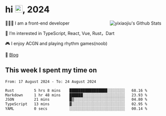 <h1> hi <img src="https://raw.githubusercontent.com/blackcater/blackcater/main/images/Hi.gif" height="24" />, 2024 </h1>

<img align="right" src="https://bad-apple-github-readme.vercel.app/api?show_icons=true&hide_title=true&hide_rank=true&count_private=true&show_bg=1&username=yixiaojiu" alt="yixiaojiu's Github Stats"/>

🧑🏻‍💻 I am a front-end developer

👀 I’m interested in TypeScript, React, Vue, Rust，Dart

🎮 I enjoy ACGN and playing rhythm games(noob)

📝 [Blog](https://note.yixiaojiu.top)

## This week I spent my time on

<!--START_SECTION:waka-->

```txt
From: 17 August 2024 - To: 24 August 2024

Rust         5 hrs 8 mins    █████████████████░░░░░░░░   68.16 %
Markdown     1 hr 48 mins    ██████░░░░░░░░░░░░░░░░░░░   23.93 %
JSON         21 mins         █▒░░░░░░░░░░░░░░░░░░░░░░░   04.80 %
TypeScript   13 mins         ▓░░░░░░░░░░░░░░░░░░░░░░░░   02.95 %
YAML         0 secs          ░░░░░░░░░░░░░░░░░░░░░░░░░   00.14 %
```

<!--END_SECTION:waka-->
